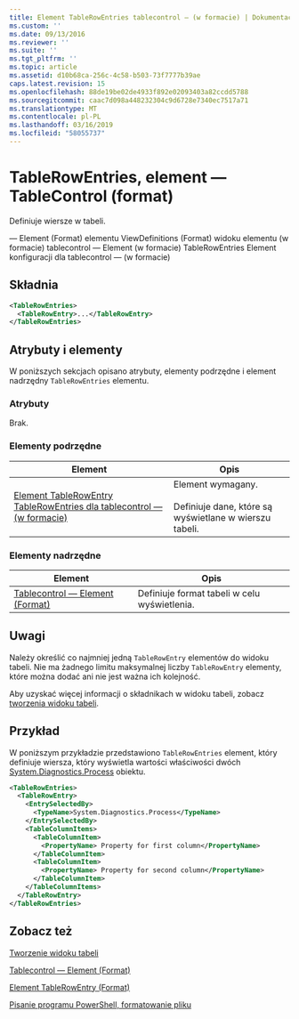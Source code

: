```yaml
---
title: Element TableRowEntries tablecontrol — (w formacie) | Dokumentacja firmy Microsoft
ms.custom: ''
ms.date: 09/13/2016
ms.reviewer: ''
ms.suite: ''
ms.tgt_pltfrm: ''
ms.topic: article
ms.assetid: d10b68ca-256c-4c58-b503-73f7777b39ae
caps.latest.revision: 15
ms.openlocfilehash: 88de19be02de4933f892e02093403a82ccdd5788
ms.sourcegitcommit: caac7d098a448232304c9d6728e7340ec7517a71
ms.translationtype: MT
ms.contentlocale: pl-PL
ms.lasthandoff: 03/16/2019
ms.locfileid: "58055737"
---
```

# <a name="tablerowentries-element-for-tablecontrol-format"></a>TableRowEntries, element — TableControl (format)

Definiuje wiersze w tabeli.

— Element (Format) elementu ViewDefinitions (Format) widoku elementu (w formacie) tablecontrol — Element (w formacie) TableRowEntries Element konfiguracji dla tablecontrol — (w formacie)

## <a name="syntax"></a>Składnia

```xml
<TableRowEntries>
  <TableRowEntry>...</TableRowEntry>
</TableRowEntries>
```

## <a name="attributes-and-elements"></a>Atrybuty i elementy

W poniższych sekcjach opisano atrybuty, elementy podrzędne i element nadrzędny `TableRowEntries` elementu.

### <a name="attributes"></a>Atrybuty

Brak.

### <a name="child-elements"></a>Elementy podrzędne

|Element|Opis|
|-------------|-----------------|
|[Element TableRowEntry TableRowEntries dla tablecontrol — (w formacie)](./tablerowentry-element-for-tablerowentries-for-tablecontrol-format.md)|Element wymagany.<br /><br /> Definiuje dane, które są wyświetlane w wierszu tabeli.|

### <a name="parent-elements"></a>Elementy nadrzędne

|Element|Opis|
|-------------|-----------------|
|[Tablecontrol — Element (Format)](./tablecontrol-element-format.md)|Definiuje format tabeli w celu wyświetlenia.|

## <a name="remarks"></a>Uwagi

Należy określić co najmniej jedną `TableRowEntry` elementów do widoku tabeli. Nie ma żadnego limitu maksymalnej liczby `TableRowEntry` elementy, które można dodać ani nie jest ważna ich kolejność.

Aby uzyskać więcej informacji o składnikach w widoku tabeli, zobacz [tworzenia widoku tabeli](./creating-a-table-view.md).

## <a name="example"></a>Przykład

W poniższym przykładzie przedstawiono `TableRowEntries` element, który definiuje wiersza, który wyświetla wartości właściwości dwóch [System.Diagnostics.Process](/dotnet/api/System.Diagnostics.Process) obiektu.

```xml
<TableRowEntries>
  <TableRowEntry>
    <EntrySelectedBy>
      <TypeName>System.Diagnostics.Process</TypeName>
    </EntrySelectedBy>
    <TableColumnItems>
      <TableColumnItem>
        <PropertyName> Property for first column</PropertyName>
      </TableColumnItem>
      <TableColumnItem>
        <PropertyName> Property for second column</PropertyName>
      </TableColumnItem>
    </TableColumnItems>
  </TableRowEntry>
</TableRowEntries>

```

## <a name="see-also"></a>Zobacz też

[Tworzenie widoku tabeli](./creating-a-table-view.md)

[Tablecontrol — Element (Format)](./tablecontrol-element-format.md)

[Element TableRowEntry (Format)](./tablerowentry-element-for-tablerowentries-for-tablecontrol-format.md)

[Pisanie programu PowerShell, formatowanie pliku](./writing-a-powershell-formatting-file.md)

